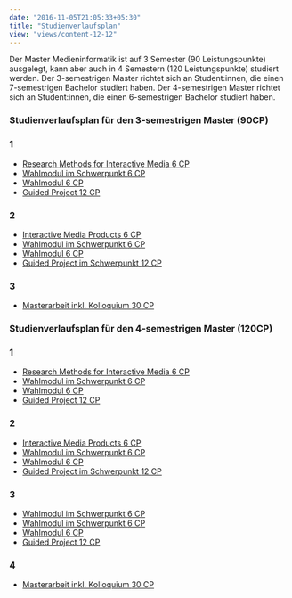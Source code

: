 ```yaml
---
date: "2016-11-05T21:05:33+05:30"
title: "Studienverlaufsplan"
view: "views/content-12-12"
---
```


 Der Master Medieninformatik ist auf 3 Semester (90 Leistungspunkte) ausgelegt, kann aber auch in 4 Semestern (120 Leistungspunkte) studiert werden. Der 3-semestrigen Master richtet sich an Student:innen, die einen 7-semestrigen Bachelor studiert haben. Der 4-semestrigen Master richtet sich an Student:innen, die einen 6-semestrigen Bachelor studiert haben.

<!--more-->

<h3 class="has-extra-head-space">Studienverlaufsplan für den 3-semestrigen Master (90CP)</h3>


<div class="module-block-overview has-extra-foot-space">
  <div class="module-block">
    <h3 class="fachsemester">1</h3>
    <ul class="module-block-list">
      <li class="pflicht"> <a
          href="/po5/reakkreditierung/medieninformatik-master/modulbeschreibungen-mpo5/MA_All_Research-Methods-for-Interactive-Media/">
          Research Methods for Interactive Media <span class="module-cps">6&nbsp;CP</span> </a> </li>
      <li class="schwerpunkt"> <a
          href="/po5/reakkreditierung/medieninformatik-master/modulbeschreibungen-mpo5/MA_All_WAMO-SP/"> Wahlmodul im
          Schwerpunkt <span class="module-cps">6&nbsp;CP</span> </a> </li>
      <li class="wahl"> <a href="/po5/reakkreditierung/medieninformatik-master/modulbeschreibungen-mpo5/MA_All_WAMO/">
          Wahlmodul <span class="module-cps">6&nbsp;CP</span> </a> </li>
      <li class="wahl"> <a
          href="/po5/reakkreditierung/medieninformatik-master/modulbeschreibungen-mpo5/MA_All_Guided-Project/"> Guided
          Project <span class="module-cps">12&nbsp;CP</span> </a> </li>
    </ul>
  </div>
  <div class="module-block">
    <h3 class="fachsemester">2</h3>
    <ul class="module-block-list">
      <li class="pflicht"> <a
          href="/po5/reakkreditierung/medieninformatik-master/modulbeschreibungen-mpo5/MA_All_Interactive-Media-Products/">
          Interactive Media Products <span class="module-cps">6&nbsp;CP</span> </a> </li>
      <li class="schwerpunkt"> <a
          href="/po5/reakkreditierung/medieninformatik-master/modulbeschreibungen-mpo5/MA_All_WAMO-SP/"> Wahlmodul im
          Schwerpunkt <span class="module-cps">6&nbsp;CP</span> </a> </li>
      <li class="wahl"> <a href="/po5/reakkreditierung/medieninformatik-master/modulbeschreibungen-mpo5/MA_All_WAMO/">
          Wahlmodul <span class="module-cps">6&nbsp;CP</span> </a> </li>
      <li class="schwerpunkt"> <a
          href="/po5/reakkreditierung/medieninformatik-master/modulbeschreibungen-mpo5/MA_All_Guided-Project-SP/">
          Guided Project im Schwerpunkt <span class="module-cps">12&nbsp;CP</span> </a> </li>
    </ul>
  </div>
  <div class="module-block">
    <h3 class="fachsemester">3</h3>
    <ul class="module-block-list">
      <li class="abschluss"> <a
          href="/po5/reakkreditierung/medieninformatik-master/modulbeschreibungen-mpo5/MA_All_Masterarbeit/">
          Masterarbeit inkl. Kolloquium <span class="module-cps">30&nbsp;CP</span> </a> </li>
    </ul>
  </div>
</div>

<h3 class="has-extra-head-space">Studienverlaufsplan für den 4-semestrigen Master (120CP)</h3>

<div class="module-block-overview">
  <div class="module-block">
    <h3 class="fachsemester">1</h3>
    <ul class="module-block-list">
      <li class="pflicht"> <a
          href="/po5/reakkreditierung/medieninformatik-master/modulbeschreibungen-mpo5/MA_All_Research-Methods-for-Interactive-Media/">
          Research Methods for Interactive Media <span class="module-cps">6&nbsp;CP</span> </a> </li>
      <li class="schwerpunkt"> <a
          href="/po5/reakkreditierung/medieninformatik-master/modulbeschreibungen-mpo5/MA_All_WAMO-SP/"> Wahlmodul im
          Schwerpunkt <span class="module-cps">6&nbsp;CP</span> </a> </li>
      <li class="wahl"> <a href="/po5/reakkreditierung/medieninformatik-master/modulbeschreibungen-mpo5/MA_All_WAMO/">
          Wahlmodul <span class="module-cps">6&nbsp;CP</span> </a> </li>
      <li class="wahl"> <a
          href="/po5/reakkreditierung/medieninformatik-master/modulbeschreibungen-mpo5/MA_All_Guided-Project/"> Guided
          Project <span class="module-cps">12&nbsp;CP</span> </a> </li>
    </ul>
  </div>
  <div class="module-block">
    <h3 class="fachsemester">2</h3>
    <ul class="module-block-list">
      <li class="pflicht"> <a
          href="/po5/reakkreditierung/medieninformatik-master/modulbeschreibungen-mpo5/MA_All_Interactive-Media-Products/">
          Interactive Media Products <span class="module-cps">6&nbsp;CP</span> </a> </li>
      <li class="schwerpunkt"> <a
          href="/po5/reakkreditierung/medieninformatik-master/modulbeschreibungen-mpo5/MA_All_WAMO-SP/"> Wahlmodul im
          Schwerpunkt <span class="module-cps">6&nbsp;CP</span> </a> </li>
      <li class="wahl"> <a href="/po5/reakkreditierung/medieninformatik-master/modulbeschreibungen-mpo5/MA_All_WAMO/">
          Wahlmodul <span class="module-cps">6&nbsp;CP</span> </a> </li>
      <li class="schwerpunkt"> <a
          href="/po5/reakkreditierung/medieninformatik-master/modulbeschreibungen-mpo5/MA_All_Guided-Project-SP/">
          Guided Project im Schwerpunkt <span class="module-cps">12&nbsp;CP</span> </a> </li>
    </ul>
  </div>
  <div class="module-block">
    <h3 class="fachsemester">3</h3>
    <ul class="module-block-list">
      <li class="schwerpunkt"> <a
          href="/po5/reakkreditierung/medieninformatik-master/modulbeschreibungen-mpo5/MA_All_WAMO-SP/"> Wahlmodul im
          Schwerpunkt <span class="module-cps">6&nbsp;CP</span> </a> </li>
      <li class="schwerpunkt"> <a
          href="/po5/reakkreditierung/medieninformatik-master/modulbeschreibungen-mpo5/MA_All_WAMO-SP/"> Wahlmodul im
          Schwerpunkt <span class="module-cps">6&nbsp;CP</span> </a> </li>
      <li class="wahl"> <a href="/po5/reakkreditierung/medieninformatik-master/modulbeschreibungen-mpo5/MA_All_WAMO/">
          Wahlmodul <span class="module-cps">6&nbsp;CP</span> </a> </li>
      <li class="wahl"> <a
          href="/po5/reakkreditierung/medieninformatik-master/modulbeschreibungen-mpo5/MA_All_Guided-Project/"> Guided
          Project <span class="module-cps">12&nbsp;CP</span> </a> </li>
    </ul>
  </div>
  <div class="module-block">
    <h3 class="fachsemester">4</h3>
    <ul class="module-block-list">
      <li class="abschluss"> <a
          href="/po5/reakkreditierung/medieninformatik-master/modulbeschreibungen-mpo5/MA_All_Masterarbeit/">
          Masterarbeit inkl. Kolloquium <span class="module-cps">30&nbsp;CP</span> </a> </li>
    </ul>
  </div>
</div>